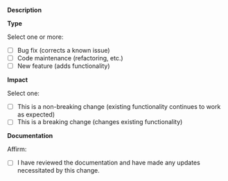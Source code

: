 <!--

INSTRUCTIONS

- Please do not commit temporary, backup, or binary files.
- Please remove commented-out code.
- Please ensure code, config files, etc., contain no hardcoded paths.
- Please format code snippets in PR description/comments with ```code block``` or `inline code`.
- Please consider adding your own review comments to guide other reviewers.

-->

**Description**

<!-- A summary of the change, including relevant motivation, context, useful links, etc. -->

**Type**

Select one or more:

- [ ] Bug fix (corrects a known issue)
- [ ] Code maintenance (refactoring, etc.)
- [ ] New feature (adds functionality)

**Impact**

Select one:

- [ ] This is a non-breaking change (existing functionality continues to work as expected)
- [ ] This is a breaking change (changes existing functionality)

**Documentation**

Affirm:

- [ ] I have reviewed the documentation and have made any updates necessitated by this change.
